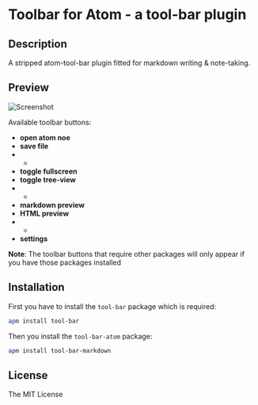 # Toolbar for Atom - a tool-bar plugin

## Description

A stripped atom-tool-bar plugin fitted for markdown writing & note-taking.

## Preview

![Screenshot](https://github.com/jeselxe/tool-bar-atom/raw/master/screenshot.png)

Available toolbar buttons:

* **open atom noe**
* **save file**
* -
* **toggle fullscreen**
* **toggle tree-view**
* -
* **markdown preview**
* **HTML preview**
* -
* **settings**

**Note**: The toolbar buttons that require other packages will only appear if you have those packages installed

## Installation

First you have to install the `tool-bar` package which is required:

```bash
apm install tool-bar
```

Then you install the `tool-bar-atom` package:

```bash
apm install tool-bar-markdown
```

## License

The MIT License
